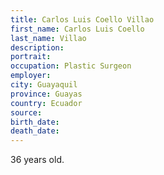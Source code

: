 ```yaml
---
title: Carlos Luis Coello Villao
first_name: Carlos Luis Coello
last_name: Villao
description: 
portrait: 
occupation: Plastic Surgeon
employer: 
city: Guayaquil
province: Guayas
country: Ecuador
source: 
birth_date: 
death_date: 
---
```


36 years old.